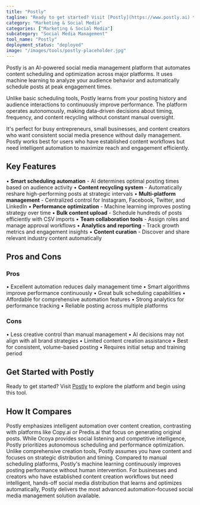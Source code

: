 ```yaml
---
title: "Postly"
tagline: "Ready to get started? Visit [Postly](https://www.postly.ai) to explore the platform and begin using this tool...."
category: "Marketing & Social Media"
categories: ["Marketing & Social Media"]
subcategory: "Social Media Management"
tool_name: "Postly"
deployment_status: "deployed"
image: "/images/tools/postly-placeholder.jpg"
---
```

Postly is an AI-powered social media management platform that automates content scheduling and optimization across major platforms. It uses machine learning to analyze your audience behavior and automatically schedule posts at peak engagement times.

Unlike basic scheduling tools, Postly learns from your posting history and audience interactions to continuously improve performance. The platform operates autonomously, making data-driven decisions about timing, frequency, and content recycling without constant manual oversight.

It's perfect for busy entrepreneurs, small businesses, and content creators who want consistent social media presence without daily management. Postly works best for users who have established content workflows but need intelligent automation to maximize reach and engagement efficiently.

## Key Features

• **Smart scheduling automation** - AI determines optimal posting times based on audience activity
• **Content recycling system** - Automatically reshare high-performing posts at strategic intervals
• **Multi-platform management** - Centralized control for Instagram, Facebook, Twitter, and LinkedIn
• **Performance optimization** - Machine learning improves posting strategy over time
• **Bulk content upload** - Schedule hundreds of posts efficiently with CSV imports
• **Team collaboration tools** - Assign roles and manage approval workflows
• **Analytics and reporting** - Track growth metrics and engagement insights
• **Content curation** - Discover and share relevant industry content automatically

## Pros and Cons

### Pros
• Excellent automation reduces daily management time
• Smart algorithms improve performance continuously
• Great bulk scheduling capabilities
• Affordable for comprehensive automation features
• Strong analytics for performance tracking
• Reliable posting across multiple platforms

### Cons
• Less creative control than manual management
• AI decisions may not align with all brand strategies
• Limited content creation assistance
• Best for consistent, volume-based posting
• Requires initial setup and training period

## Get Started with Postly

Ready to get started? Visit [Postly](https://www.postly.ai) to explore the platform and begin using this tool.

## How It Compares

Postly emphasizes intelligent automation over content creation, contrasting with platforms like Copy.ai or Predis.ai that focus on generating original posts. While Ocoya provides social listening and competitive intelligence, Postly prioritizes autonomous scheduling and performance optimization. Unlike comprehensive creation tools, Postly assumes you have content and focuses on strategic distribution and timing. Compared to manual scheduling platforms, Postly's machine learning continuously improves posting performance without human intervention. For businesses and creators who have established content creation workflows but need intelligent, hands-off social media distribution that learns and optimizes automatically, Postly delivers the most advanced automation-focused social media management solution available.